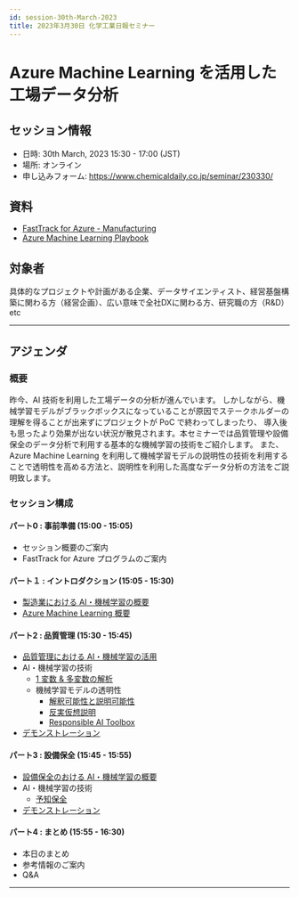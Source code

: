 ```yaml
---
id: session-30th-March-2023
title: 2023年3月30日 化学工業日報セミナー
---
```

# Azure Machine Learning を活用した工場データ分析

## セッション情報
- 日時: 30th March, 2023 15:30 - 17:00 (JST)
- 場所: オンライン
- 申し込みフォーム: https://www.chemicaldaily.co.jp/seminar/230330/


## 資料
- [FastTrack for Azure - Manufacturing](https://konabuta.github.io/fta-manufacturing/)
- [Azure Machine Learning Playbook](https://konabuta.github.io/azure-machine-learning-playbook/)

## 対象者
具体的なプロジェクトや計画がある企業、データサイエンティスト、経営基盤構築に関わる方（経営企画）、広い意味で全社DXに関わる方、研究職の方（R&D）etc

---
## アジェンダ
### 概要
昨今、AI 技術を利用した工場データの分析が進んでいます。 しかしながら、機械学習モデルがブラックボックスになっていることが原因でステークホルダーの理解を得ることが出来ずにプロジェクトが PoC で終わってしまったり、 導入後も思ったより効果が出ない状況が散見されます。本セミナーでは品質管理や設備保全のデータ分析で利用する基本的な機械学習の技術をご紹介します。 また、Azure Machine Learning を利用して機械学習モデルの説明性の技術を利用することで透明性を高める方法と、説明性を利用した高度なデータ分析の方法をご説明致します。


### セッション構成
#### パート0 : 事前準備 (15:00 - 15:05)
- セッション概要のご案内
- FastTrack for Azure プログラムのご案内

#### パート１ : イントロダクション (15:05 - 15:30)
- [製造業における AI・機械学習の概要](../manufacturing/manufacturing/ai-and-ml-in-manufacturing)
- [Azure Machine Learning 概要](https://konabuta.github.io/azure-machine-learning-playbook/docs/azureml/fundamentals/azureml-basic)


#### パート2 : 品質管理 (15:30 - 15:45)
- [品質管理における AI・機械学習の活用](../manufacturing/quality-control/qc-overview.md)
- AI・機械学習の技術
    - [1 変数 & 多変数の解析](../manufacturing/quality-control/qc-diagnostic.md)
    - 機械学習モデルの透明性
        - [解釈可能性と説明可能性](https://konabuta.github.io/azure-machine-learning-playbook/docs/azureml/responsible-ai/rai-interpretability-explainability)
        - [反実仮想説明](https://konabuta.github.io/azure-machine-learning-playbook/docs/azureml/responsible-ai/rai-counterfactual-explanation)
        - [Responsible AI Toolbox](https://konabuta.github.io/azure-machine-learning-playbook/docs/azureml/responsible-ai/rai-toolbox-for-debug)
- [デモンストレーション](../manufacturing/quality-control/qc-demonstration.md)

#### パート3 : 設備保全 (15:45 - 15:55)
- [設備保全のおける AI・機械学習の概要](../manufacturing/equipment-maintenance/em-overview.md)
- AI・機械学習の技術
    - [予知保全](../manufacturing/equipment-maintenance/em-predictive-maintenance.md)
- [デモンストレーション](../manufacturing/equipment-maintenance/em-demonstration.md)

#### パート4 : まとめ (15:55 - 16:30)
- 本日のまとめ
- 参考情報のご案内
- Q&A
---